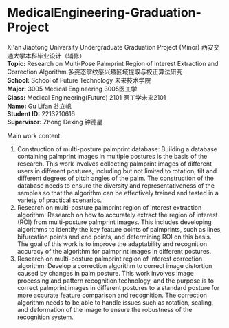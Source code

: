 # MedicalEngineering-Graduation-Project

Xi'an Jiaotong University Undergraduate Graduation Project (Minor)  西安交通大学本科毕业设计（辅修）    
**Topic:** Research on Multi-Pose Palmprint Region of Interest Extraction and Correction Algorithm  多姿态掌纹感兴趣区域提取与校正算法研究    
**School:** School of Future Technology  未来技术学院    
**Major:** 3005 Medical Engineering  3005医工学    
**Class:** Medical Engineering(Future) 2101  医工学未来2101    
**Name:** Gu Lifan  谷立帆    
**Student ID:** 2213210616       
**Supervisor:** Zhong Dexing 钟德星    

Main work content:

1. Construction of multi-posture palmprint database: Building a database containing palmprint images in multiple postures is the basis of the research. This work involves collecting palmprint images of different users in different postures, including but not limited to rotation, tilt and different degrees of pitch angles of the palm. The construction of the database needs to ensure the diversity and representativeness of the samples so that the algorithm can be effectively trained and tested in a variety of practical scenarios.
2. Research on multi-posture palmprint region of interest extraction algorithm: Research on how to accurately extract the region of interest (ROI) from multi-posture palmprint images. This includes developing algorithms to identify the key feature points of palmprints, such as lines, bifurcation points and end points, and determining ROI on this basis. The goal of this work is to improve the adaptability and recognition accuracy of the algorithm for palmprint images in different postures.
3. Research on multi-posture palmprint region of interest correction algorithm: Develop a correction algorithm to correct image distortion caused by changes in palm posture. This work involves image processing and pattern recognition technology, and the purpose is to correct palmprint images in different postures to a standard posture for more accurate feature comparison and recognition. The correction algorithm needs to be able to handle issues such as rotation, scaling, and deformation of the image to ensure the robustness of the recognition system.
